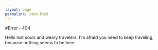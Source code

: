 ```yaml
---
layout: page
permalink: /404.html
---
```


#Error - 404

Hello lost souls and weary travelers. I'm afraid you need to keep traveling, because nothing seems to be here.
